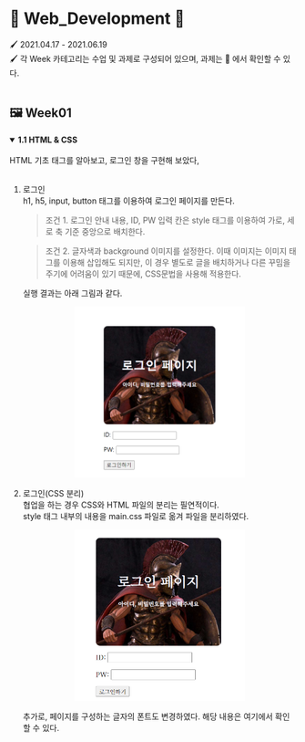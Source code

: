 # 🎨 Web_Development 🎨
🖌 2021.04.17 - 2021.06.19<br>
🖌 각 Week 카테고리는 수업 및 과제로 구성되어 있으며, 과제는 📒 에서 확인할 수 있다.<br><br>

## 🖼 Week01
<details open>
  <summary><b>1.1 HTML & CSS</b></summary><br>
  HTML 기초 태그를 알아보고, 로그인 창을 구현해 보았다,<br><br>

1. 로그인<br>
h1, h5, input, button 태그를 이용하여 로그인 페이지를 만든다.

    >조건 1. 로그인 안내 내용, ID, PW 입력 칸은 style 태그를 이용하여 가로, 세로 축 기준 중앙으로 배치한다.

    >조건 2. 글자색과 background 이미지를 설정한다. 이때 이미지는 이미지 태그를 이용해 삽입해도 되지만, 이 경우 별도로 글을 배치하거나 다른 꾸밈을 주기에 어려움이 있기 때문에, CSS문법을 사용해 적용한다.
  
    실행 결과는 아래 그림과 같다.
    <p align = center><img src = "image/login.PNG" alt="로그인" width = "300" height = "300"><p>

2. 로그인(CSS 분리)<br>
협업을 하는 경우 CSS와 HTML 파일의 분리는 필연적이다.<br>
    style 태그 내부의 내용을 main.css 파일로 옮겨 파일을 분리하였다.
     <p align = center><img src = "image/login_noCSS.PNG" alt="로그인" width = "300" height = "300"><p>

     추가로, 페이지를 구성하는 글자의 <a src="https://fonts.google.com/?subset=korean"> 폰트</a>도 변경하였다.
     해당 내용은 <a src="https://github.com/bbjoite09/SeriesD/blob/master/practice/week01/login_noCSS.html">여기</a>에서 확인할 수 있다.
</details>
